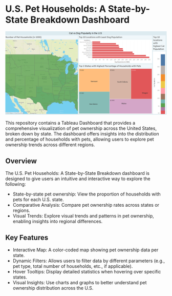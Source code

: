 # U.S. Pet Households: A State-by-State Breakdown Dashboard
![U.S. Pet Households Dashboard](CatsvsDogs.png)

This repository contains a Tableau Dashboard that provides a comprehensive visualization of pet ownership across the United States, broken down by state. The dashboard offers insights into the distribution and percentage of households with pets, allowing users to explore pet ownership trends across different regions.

## Overview
The U.S. Pet Households: A State-by-State Breakdown dashboard is designed to give users an intuitive and interactive way to explore the following:

* State-by-state pet ownership: View the proportion of households with pets for each U.S. state.
* Comparative Analysis: Compare pet ownership rates across states or regions.
* Visual Trends: Explore visual trends and patterns in pet ownership, enabling insights into regional differences.
## Key Features
* Interactive Map: A color-coded map showing pet ownership data per state.
* Dynamic Filters: Allows users to filter data by different parameters (e.g., pet type, total number of households, etc., if applicable).
* Hover Tooltips: Display detailed statistics when hovering over specific states.
* Visual Insights: Use charts and graphs to better understand pet ownership distribution across the U.S.
